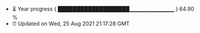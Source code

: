 - ⏳ Year progress { ███████████████████▁▁▁▁▁▁▁▁▁▁▁ } 64.90 %
- ⏰ Updated on Wed, 25 Aug 2021 21:17:28 GMT

